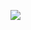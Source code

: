 
<figure class="fourth">
  <a href="{{ site.url }}{{ site.baseurl }}/about/"><img src="{{ site.url }}{{ site.baseurl }}/images/logopic/AutPhi-Main.png" style="max-width:100%"></a>
</figure>
